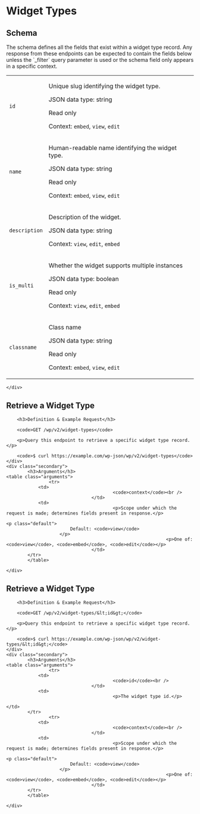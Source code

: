 ---
---

# Widget Types

<section class="route">
	<div class="primary">
		<h2>Schema</h2>
<p>The schema defines all the fields that exist within a widget type record. Any response from these endpoints can be expected to contain the fields below unless the `_filter` query parameter is used or the schema field only appears in a specific context.</p>
<table class="attributes">
			<tr id="schema-id">
			<td>
				<code>id</code>
			</td>
			<td>
				<p>Unique slug identifying the widget type.</p>
				<p class="type">
					JSON data type: string				</p>
									<p class="read-only">Read only</p>
								<p class="context">Context: <code>embed</code>, <code>view</code>, <code>edit</code></p>
							</td>
		</tr>
			<tr id="schema-name">
			<td>
				<code>name</code>
			</td>
			<td>
				<p>Human-readable name identifying the widget type.</p>
				<p class="type">
					JSON data type: string				</p>
									<p class="read-only">Read only</p>
								<p class="context">Context: <code>embed</code>, <code>view</code>, <code>edit</code></p>
							</td>
		</tr>
			<tr id="schema-description">
			<td>
				<code>description</code>
			</td>
			<td>
				<p>Description of the widget.</p>
				<p class="type">
					JSON data type: string				</p>
								<p class="context">Context: <code>view</code>, <code>edit</code>, <code>embed</code></p>
							</td>
		</tr>
			<tr id="schema-is_multi">
			<td>
				<code>is_multi</code>
			</td>
			<td>
				<p>Whether the widget supports multiple instances</p>
				<p class="type">
					JSON data type: boolean				</p>
									<p class="read-only">Read only</p>
								<p class="context">Context: <code>view</code>, <code>edit</code>, <code>embed</code></p>
							</td>
		</tr>
			<tr id="schema-classname">
			<td>
				<code>classname</code>
			</td>
			<td>
				<p>Class name</p>
				<p class="type">
					JSON data type: string				</p>
									<p class="read-only">Read only</p>
								<p class="context">Context: <code>embed</code>, <code>view</code>, <code>edit</code></p>
							</td>
		</tr>
	</table>

	</div>
</section>

<div><section class="route">
	<div class="primary">
		<h2>Retrieve a Widget Type</h2>

		<h3>Definition & Example Request</h3>

		<code>GET /wp/v2/widget-types</code>

		<p>Query this endpoint to retrieve a specific widget type record.</p>

		<code>$ curl https://example.com/wp-json/wp/v2/widget-types</code>
	</div>
	<div class="secondary">
			<h3>Arguments</h3>
	<table class="arguments">
					<tr>
				<td>
											<code>context</code><br />
									</td>
				<td>
											<p>Scope under which the request is made; determines fields present in response.</p>
																					<p class="default">
							Default: <code>view</code>
						</p>
																<p>One of: <code>view</code>, <code>embed</code>, <code>edit</code></p>
									</td>
			</tr>
			</table>

	</div>
</section>
<section class="route">
	<div class="primary">
		<h2>Retrieve a Widget Type</h2>

		<h3>Definition & Example Request</h3>

		<code>GET /wp/v2/widget-types/&lt;id&gt;</code>

		<p>Query this endpoint to retrieve a specific widget type record.</p>

		<code>$ curl https://example.com/wp-json/wp/v2/widget-types/&lt;id&gt;</code>
	</div>
	<div class="secondary">
			<h3>Arguments</h3>
	<table class="arguments">
					<tr>
				<td>
											<code>id</code><br />
									</td>
				<td>
											<p>The widget type id.</p>
																								</td>
			</tr>
					<tr>
				<td>
											<code>context</code><br />
									</td>
				<td>
											<p>Scope under which the request is made; determines fields present in response.</p>
																					<p class="default">
							Default: <code>view</code>
						</p>
																<p>One of: <code>view</code>, <code>embed</code>, <code>edit</code></p>
									</td>
			</tr>
			</table>

	</div>
</section>
</div>
